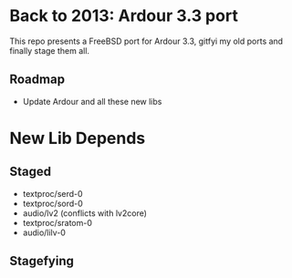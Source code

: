 # Back to 2013: Ardour 3.3 port

This repo presents a FreeBSD port for Ardour 3.3,  gitfyi my old ports and finally stage them all.

## Roadmap

- Update Ardour and all these new libs

# New Lib Depends

## Staged

- textproc/serd-0
- textproc/sord-0
- audio/lv2 (conflicts with lv2core)
- textproc/sratom-0
- audio/lilv-0

## Stagefying

